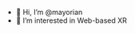 - 👋 Hi, I’m @mayorian
- 👀 I’m interested in Web-based XR


<!---
mayorian/mayorian is a ✨ special ✨ repository because its `README.md` (this file) appears on your GitHub profile.
You can click the Preview link to take a look at your changes.
--->

